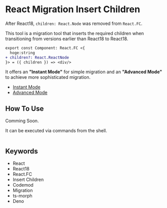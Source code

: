 # React Migration Insert Children

After React18, `children: React.Node` was removed from `React.FC`.

This tool is a migration tool that inserts the required children when transitioning from versions earlier than React18 to React18.

```diff
export const Component: React.FC <{
  hoge:string
+ children?: React.ReactNode
}> = ({ children }) => <div/>
```

It offers an **"Instant Mode"** for simple migration and an **"Advanced Mode"** to achieve more sophisticated migration.

- [Instant Mode](./InstantMode.md)
- [Advanced Mode](./AdvancedMode.md)

## How To Use

Comming Soon.

It can be executed via commands from the shell.

```shell

```

## Keywords

- React
- React18
- React.FC
- Insert Children
- Codemod
- Migration
- ts-morph
- Deno
